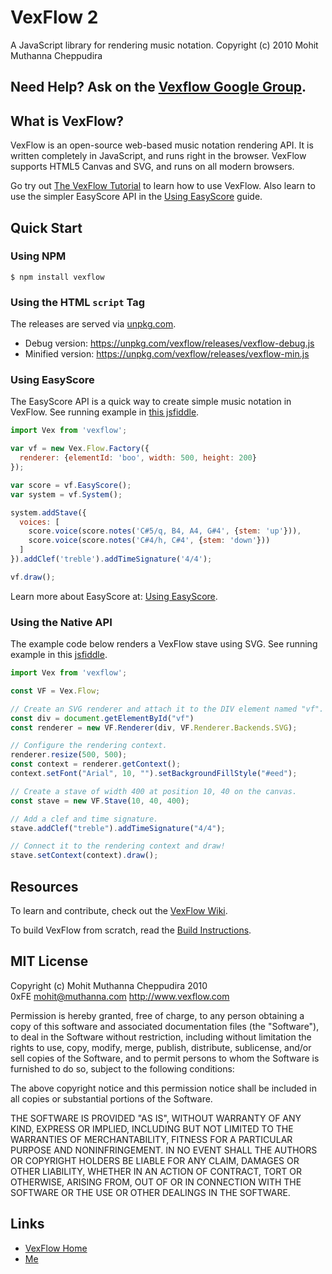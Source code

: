 # VexFlow 2

A JavaScript library for rendering music notation.
Copyright (c) 2010 Mohit Muthanna Cheppudira

## Need Help? Ask on the [Vexflow Google Group](https://groups.google.com/forum/?fromgroups#!forum/vexflow).

## What is VexFlow?

VexFlow is an open-source web-based music notation rendering API. It is written
completely in JavaScript, and runs right in the browser. VexFlow supports HTML5
Canvas and SVG, and runs on all modern browsers.

Go try out [The VexFlow Tutorial](https://github.com/0xfe/vexflow/wiki/The-VexFlow-Tutorial) to
learn how to use VexFlow. Also learn to use the simpler EasyScore API in the [Using EasyScore](https://github.com/0xfe/vexflow/wiki/Using-EasyScore) guide.

## Quick Start

### Using NPM

    $ npm install vexflow

### Using the HTML `script` Tag

The releases are served via [unpkg.com](http://unpkg.com).

* Debug version: https://unpkg.com/vexflow/releases/vexflow-debug.js
* Minified version: https://unpkg.com/vexflow/releases/vexflow-min.js

### Using EasyScore

The EasyScore API is a quick way to create simple music notation in VexFlow. See running example in [this jsfiddle](https://jsfiddle.net/3d0nbL0n/128/).

```javascript
import Vex from 'vexflow';

var vf = new Vex.Flow.Factory({
  renderer: {elementId: 'boo', width: 500, height: 200}
});

var score = vf.EasyScore();
var system = vf.System();

system.addStave({
  voices: [
    score.voice(score.notes('C#5/q, B4, A4, G#4', {stem: 'up'})),
    score.voice(score.notes('C#4/h, C#4', {stem: 'down'}))
  ]
}).addClef('treble').addTimeSignature('4/4');

vf.draw();
```

Learn more about EasyScore at: [Using EasyScore](https://github.com/0xfe/vexflow/wiki/Using-EasyScore).

### Using the Native API

The example code below renders a VexFlow stave using SVG. See running example in this [jsfiddle](https://jsfiddle.net/gs4v6k6d/2/).

```javascript
import Vex from 'vexflow';

const VF = Vex.Flow;

// Create an SVG renderer and attach it to the DIV element named "vf".
const div = document.getElementById("vf")
const renderer = new VF.Renderer(div, VF.Renderer.Backends.SVG);

// Configure the rendering context.
renderer.resize(500, 500);
const context = renderer.getContext();
context.setFont("Arial", 10, "").setBackgroundFillStyle("#eed");

// Create a stave of width 400 at position 10, 40 on the canvas.
const stave = new VF.Stave(10, 40, 400);

// Add a clef and time signature.
stave.addClef("treble").addTimeSignature("4/4");

// Connect it to the rendering context and draw!
stave.setContext(context).draw();
```

## Resources

To learn and contribute, check out the [VexFlow Wiki](https://github.com/0xfe/vexflow/wiki).

To build VexFlow from scratch, read the [Build Instructions](https://github.com/0xfe/vexflow/wiki/Build-Instructions).

## MIT License

Copyright (c) Mohit Muthanna Cheppudira 2010 <br/>
0xFE <mohit@muthanna.com> http://www.vexflow.com

Permission is hereby granted, free of charge, to any person obtaining a copy
of this software and associated documentation files (the "Software"), to deal
in the Software without restriction, including without limitation the rights
to use, copy, modify, merge, publish, distribute, sublicense, and/or sell
copies of the Software, and to permit persons to whom the Software is
furnished to do so, subject to the following conditions:

The above copyright notice and this permission notice shall be included in
all copies or substantial portions of the Software.

THE SOFTWARE IS PROVIDED "AS IS", WITHOUT WARRANTY OF ANY KIND, EXPRESS OR
IMPLIED, INCLUDING BUT NOT LIMITED TO THE WARRANTIES OF MERCHANTABILITY,
FITNESS FOR A PARTICULAR PURPOSE AND NONINFRINGEMENT. IN NO EVENT SHALL THE
AUTHORS OR COPYRIGHT HOLDERS BE LIABLE FOR ANY CLAIM, DAMAGES OR OTHER
LIABILITY, WHETHER IN AN ACTION OF CONTRACT, TORT OR OTHERWISE, ARISING FROM,
OUT OF OR IN CONNECTION WITH THE SOFTWARE OR THE USE OR OTHER DEALINGS IN
THE SOFTWARE.

## Links

* [VexFlow Home](http://vexflow.com)
* [Me](http://muthanna.com)
